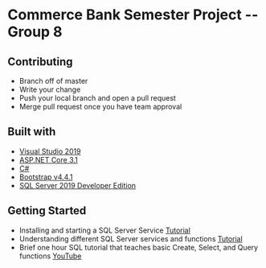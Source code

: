 # Commerce Bank Semester Project -- Group 8

## Contributing
- Branch off of master
- Write your change
- Push your local branch and open a pull request
- Merge pull request once you have team approval

## Built with
- [Visual Studio 2019](https://visualstudio.microsoft.com/vs/)
- [ASP.NET Core 3.1](https://dotnet.microsoft.com/apps/aspnet)
- [C#](https://docs.microsoft.com/en-us/dotnet/csharp/ "C# documentation")
- [Bootstrap v4.4.1](https://getbootstrap.com/)
- [SQL Server 2019 Developer Edition](https://www.microsoft.com/en-us/sql-server/sql-server-downloads)

## Getting Started
- Installing and starting a SQL Server Service [Tutorial](https://www.sqlservertutorial.net/getting-started/)
- Understanding different SQL Server services and functions [Tutorial](https://www.virtual-dba.com/sql-server-services/)
- Brief one hour SQL tutorial that teaches basic Create, Select, and Query functions [YouTube](https://www.youtube.com/watch?v=9Pzj7Aj25lw)
